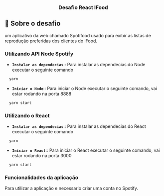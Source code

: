
<h3 align="center">
  Desafio React IFood
</h3>


## :rocket: Sobre o desafio

um aplicativo da web chamado Spotifood usado para exibir as listas de reprodução preferidas dos clientes do iFood.

### Utilizando API Node Spotify 

- **`Instalar as dependecias`**::  Para instalar as dependecias do Node executar o seguinte comando

```js
  yarn 
```

- **`Iniciar o Node`**::  Para iniciar o Node executar o seguinte comando, vai estar rodando na porta 8888  

```js
  yarn start
```

### Utilizando o React 

- **`Instalar as dependecias`**::  Para instalar as dependecias do React executar o seguinte comando

```js
  yarn 
```

- **`Iniciar o React`**::  Para iniciar o React executar o seguinte comando, vai estar rodando na porta 3000 

```js
  yarn start
```


### Funcionalidades da aplicação

Para utilizar a aplicação e necessario criar uma conta no Spotify. 

